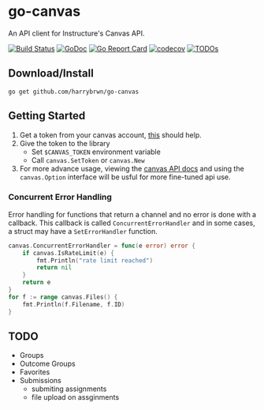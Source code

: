 # go-canvas
An API client for Instructure's Canvas API.

[![Build Status](https://travis-ci.com/harrybrwn/go-canvas.svg?branch=master)](https://travis-ci.com/harrybrwn/go-canvas)
[![GoDoc](https://godoc.org/github.com/github.com/harrybrwn/go-canvas?status.svg)](https://pkg.go.dev/github.com/harrybrwn/go-canvas?tab=doc)
[![Go Report Card](https://goreportcard.com/badge/github.com/harrybrwn/go-canvas)](https://goreportcard.com/report/github.com/harrybrwn/go-canvas)
[![codecov](https://codecov.io/gh/harrybrwn/go-canvas/branch/master/graph/badge.svg)](https://codecov.io/gh/harrybrwn/go-canvas)
[![TODOs](https://badgen.net/https/api.tickgit.com/badgen/github.com/harrybrwn/go-canvas)](https://www.tickgit.com/browse?repo=github.com/harrybrwn/go-canvas)

## Download/Install
```
go get github.com/harrybrwn/go-canvas
```

## Getting Started
1. Get a token from your canvas account, [this](https://community.canvaslms.com/docs/DOC-16005-42121018197) should help.
2. Give the token to the library
    * Set `$CANVAS_TOKEN` environment variable
    * Call `canvas.SetToken` or `canvas.New`
3. For more advance usage, viewing the [canvas API docs](https://canvas.instructure.com/doc/api/index.html) and using the `canvas.Option` interface will be usful for more fine-tuned api use.

### Concurrent Error Handling
Error handling for functions that return a channel and no error is done with a callback. This callback is called `ConcurrentErrorHandler` and in some cases, a struct may have a `SetErrorHandler` function.
```go
canvas.ConcurrentErrorHandler = func(e error) error {
    if canvas.IsRateLimit(e) {
        fmt.Println("rate limit reached")
        return nil
    }
    return e
}
for f := range canvas.Files() {
    fmt.Println(f.Filename, f.ID)
}
```

## TODO
* Groups
* Outcome Groups
* Favorites
* Submissions
    * submiting assignments
    * file upload on assginments

